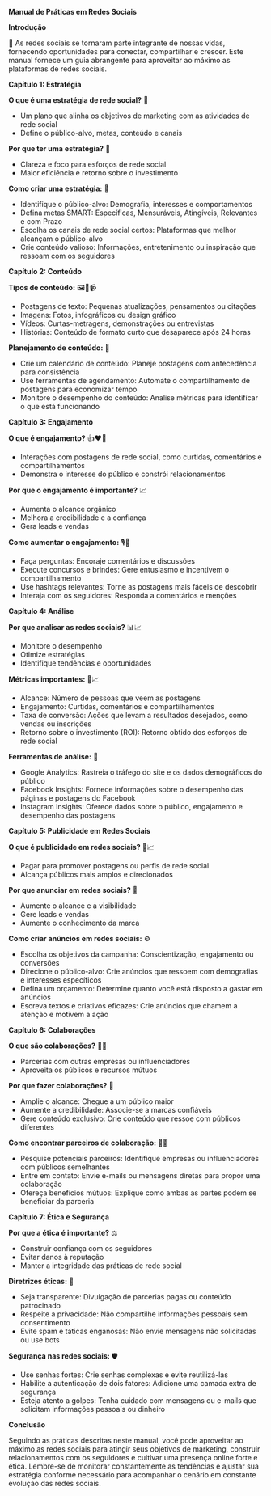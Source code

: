 **Manual de Práticas em Redes Sociais**

**Introdução**

🔮 As redes sociais se tornaram parte integrante de nossas vidas, fornecendo oportunidades para conectar, compartilhar e crescer. Este manual fornece um guia abrangente para aproveitar ao máximo as plataformas de redes sociais.

**Capítulo 1: Estratégia**

**O que é uma estratégia de rede social?** 🚀
- Um plano que alinha os objetivos de marketing com as atividades de rede social
- Define o público-alvo, metas, conteúdo e canais

**Por que ter uma estratégia?** 🎯
- Clareza e foco para esforços de rede social
- Maior eficiência e retorno sobre o investimento

**Como criar uma estratégia:** 📝
- Identifique o público-alvo: Demografia, interesses e comportamentos
- Defina metas SMART: Específicas, Mensuráveis, Atingíveis, Relevantes e com Prazo
- Escolha os canais de rede social certos: Plataformas que melhor alcançam o público-alvo
- Crie conteúdo valioso: Informações, entretenimento ou inspiração que ressoam com os seguidores

**Capítulo 2: Conteúdo**

**Tipos de conteúdo:** 🖼️💬📹
- Postagens de texto: Pequenas atualizações, pensamentos ou citações
- Imagens: Fotos, infográficos ou design gráfico
- Vídeos: Curtas-metragens, demonstrações ou entrevistas
- Histórias: Conteúdo de formato curto que desaparece após 24 horas

**Planejamento de conteúdo:** 📆
- Crie um calendário de conteúdo: Planeje postagens com antecedência para consistência
- Use ferramentas de agendamento: Automate o compartilhamento de postagens para economizar tempo
- Monitore o desempenho do conteúdo: Analise métricas para identificar o que está funcionando

**Capítulo 3: Engajamento**

**O que é engajamento?** 👍❤️💬
- Interações com postagens de rede social, como curtidas, comentários e compartilhamentos
- Demonstra o interesse do público e constrói relacionamentos

**Por que o engajamento é importante?** 📈
- Aumenta o alcance orgânico
- Melhora a credibilidade e a confiança
- Gera leads e vendas

**Como aumentar o engajamento:** 🎙️👥
- Faça perguntas: Encoraje comentários e discussões
- Execute concursos e brindes: Gere entusiasmo e incentivem o compartilhamento
- Use hashtags relevantes: Torne as postagens mais fáceis de descobrir
- Interaja com os seguidores: Responda a comentários e menções

**Capítulo 4: Análise**

**Por que analisar as redes sociais?** 📊📈
- Monitore o desempenho
- Otimize estratégias
- Identifique tendências e oportunidades

**Métricas importantes:** 👤📈
- Alcance: Número de pessoas que veem as postagens
- Engajamento: Curtidas, comentários e compartilhamentos
- Taxa de conversão: Ações que levam a resultados desejados, como vendas ou inscrições
- Retorno sobre o investimento (ROI): Retorno obtido dos esforços de rede social

**Ferramentas de análise:** 🧰
- Google Analytics: Rastreia o tráfego do site e os dados demográficos do público
- Facebook Insights: Fornece informações sobre o desempenho das páginas e postagens do Facebook
- Instagram Insights: Oferece dados sobre o público, engajamento e desempenho das postagens

**Capítulo 5: Publicidade em Redes Sociais**

**O que é publicidade em redes sociais?** 💸📈
- Pagar para promover postagens ou perfis de rede social
- Alcança públicos mais amplos e direcionados

**Por que anunciar em redes sociais?** 📣
- Aumente o alcance e a visibilidade
- Gere leads e vendas
- Aumente o conhecimento da marca

**Como criar anúncios em redes sociais:** ⚙️
- Escolha os objetivos da campanha: Conscientização, engajamento ou conversões
- Direcione o público-alvo: Crie anúncios que ressoem com demografias e interesses específicos
- Defina um orçamento: Determine quanto você está disposto a gastar em anúncios
- Escreva textos e criativos eficazes: Crie anúncios que chamem a atenção e motivem a ação

**Capítulo 6: Colaborações**

**O que são colaborações?** 🤝🤝
- Parcerias com outras empresas ou influenciadores
- Aproveita os públicos e recursos mútuos

**Por que fazer colaborações?** 🤝
- Amplie o alcance: Chegue a um público maior
- Aumente a credibilidade: Associe-se a marcas confiáveis
- Gere conteúdo exclusivo: Crie conteúdo que ressoe com públicos diferentes

**Como encontrar parceiros de colaboração:** 🕵️‍♂️
- Pesquise potenciais parceiros: Identifique empresas ou influenciadores com públicos semelhantes
- Entre em contato: Envie e-mails ou mensagens diretas para propor uma colaboração
- Ofereça benefícios mútuos: Explique como ambas as partes podem se beneficiar da parceria

**Capítulo 7: Ética e Segurança**

**Por que a ética é importante?** ⚖️
- Construir confiança com os seguidores
- Evitar danos à reputação
- Manter a integridade das práticas de rede social

**Diretrizes éticas:** 📜
- Seja transparente: Divulgação de parcerias pagas ou conteúdo patrocinado
- Respeite a privacidade: Não compartilhe informações pessoais sem consentimento
- Evite spam e táticas enganosas: Não envie mensagens não solicitadas ou use bots

**Segurança nas redes sociais:** 🛡️
- Use senhas fortes: Crie senhas complexas e evite reutilizá-las
- Habilite a autenticação de dois fatores: Adicione uma camada extra de segurança
- Esteja atento a golpes: Tenha cuidado com mensagens ou e-mails que solicitam informações pessoais ou dinheiro

**Conclusão**

Seguindo as práticas descritas neste manual, você pode aproveitar ao máximo as redes sociais para atingir seus objetivos de marketing, construir relacionamentos com os seguidores e cultivar uma presença online forte e ética. Lembre-se de monitorar constantemente as tendências e ajustar sua estratégia conforme necessário para acompanhar o cenário em constante evolução das redes sociais.